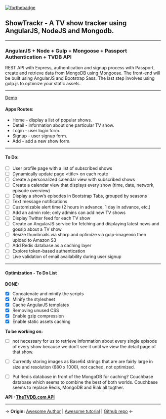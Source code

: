 [![forthebadge](http://forthebadge.com/images/badges/built-with-love.svg)](http://forthebadge.com)

## ShowTrackr - A TV show tracker using AngularJS, NodeJS and Mongodb.

---
### AngularJS + Node + Gulp + Mongoose + Passport Authentication + TVDB API

REST API with Express, authentication and signup process with Passport, create and retrieve data from MongoDB using Mongoose. The front-end will be built using AngularJS and Bootstrap Sass. The last step involves using gulp.js to optimize your static assets.

---
[Demo](http://showtrackr.nixsiow.com)

#### Apps Routes:
* Home - display a list of popular shows.
* Detail - information about one particular TV show.
* Login - user login form.
* Signup - user signup form.
* Add - add a new show form.

---
#### To Do:
- [ ] User profile page with a list of subscribed shows
- [ ] Dynamically update page &lt;title&gt; on each route
- [ ] Create a personalized calendar view with subscribed shows
- [ ] Create a calendar view that displays every show (time, date, network, episode overview)
- [ ] Display a show’s episodes in Bootstrap Tabs, grouped by seasons
- [ ] Text message notifications
- [ ] Customizable alert time (2 hours in advance, 1 day in advance, etc.)
- [ ] Add an admin role; only admins can add new TV shows
- [ ] Display Twitter feed for each TV show
- [ ] Create an AngularJS service for fetching and displaying latest news and gossip about a TV show
- [ ] Resize thumbnails via sharp and optimize via gulp-imagemin then upload to Amazon S3
- [ ] Add Redis database as a caching layer
- [ ] Explore token-based authentication
- [ ] Live validation of email availability during user signup

---
#### Optimization - To Do List
**DONE:**
- [x] Concatenate and minify the scripts
- [x] Minify the stylesheet
- [x] Cache AngularJS templates
- [x] Removing unused CSS
- [x] Enable gzip compression
- [x] Enable static assets caching

**To be working on:**
- [ ] not necessary for us to retrieve information about every single episode of every show because we don’t see it until we view the detail page of that show.

- [ ] Currently storing images as Base64 strings that are are fairly large in size and resolution (680 x 1000), not cached, not optimized.

- [ ] Put Redis database in front of the MongoDB for caching?  Couchbase database which seems to combine the best of both worlds. Couchbase seems to replace Redis, MongoDB and Riak all togther.

**API : [TheTVDB.com API](http://thetvdb.com/)**

---
->
**Origin:**
[Awesome Author](https://github.com/sahat) |
[Awesome tutorial](http://sahatyalkabov.com/create-a-tv-show-tracker-using-angularjs-nodejs-and-mongodb/) |
[Github repo](https://github.com/sahat/tvshow-tracker) <-
